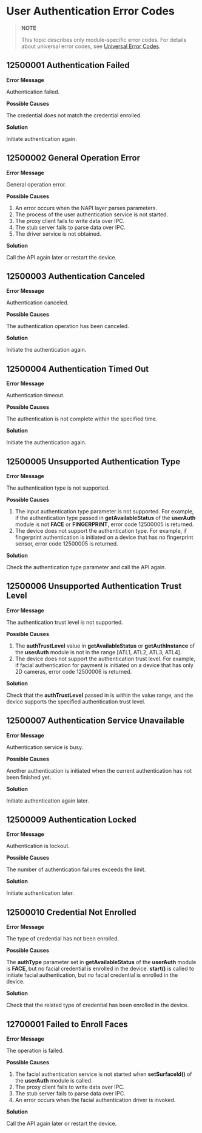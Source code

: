 # User Authentication Error Codes

> **NOTE**
>
> This topic describes only module-specific error codes. For details about universal error codes, see [Universal Error Codes](errorcode-universal.md).

## 12500001 Authentication Failed

**Error Message**

Authentication failed.

**Possible Causes**

The credential does not match the credential enrolled.

**Solution**

Initiate authentication again.

## 12500002 General Operation Error

**Error Message**

General operation error.

**Possible Causes**

1. An error occurs when the NAPI layer parses parameters.
2. The process of the user authentication service is not started.
3. The proxy client fails to write data over IPC.
4. The stub server fails to parse data over IPC.
5. The driver service is not obtained.

**Solution**

Call the API again later or restart the device.

## 12500003 Authentication Canceled

**Error Message**

Authentication canceled.

**Possible Causes**

The authentication operation has been canceled.

**Solution**

Initiate the authentication again.

## 12500004 Authentication Timed Out

**Error Message**

Authentication timeout.

**Possible Causes**

The authentication is not complete within the specified time.

**Solution**

Initiate the authentication again.

## 12500005 Unsupported Authentication Type

**Error Message**

The authentication type is not supported.

**Possible Causes**

1. The input authentication type parameter is not supported. For example, if the authentication type passed in **getAvailableStatus** of the **userAuth** module is not **FACE** or **FINGERPRINT**, error code 12500005 is returned.
2. The device does not support the authentication type. For example, if fingerprint authentication is initiated on a device that has no fingerprint sensor, error code 12500005 is returned.

**Solution**

Check the authentication type parameter and call the API again.

## 12500006 Unsupported Authentication Trust Level

**Error Message**

The authentication trust level is not supported.

**Possible Causes**

1. The **authTrustLevel** value in **getAvailableStatus** or **getAuthInstance** of the **userAuth** module is not in the range [ATL1, ATL2, ATL3, ATL4].
2. The device does not support the authentication trust level. For example, if facial authentication for payment is initiated on a device that has only 2D cameras, error code 12500006 is returned.

**Solution**

Check that the **authTrustLevel** passed in is within the value range, and the device supports the specified authentication trust level.

## 12500007 Authentication Service Unavailable

**Error Message**

Authentication service is busy.

**Possible Causes**

Another authentication is initiated when the current authentication has not been finished yet.

**Solution**

Initiate authentication again later.

## 12500009 Authentication Locked

**Error Message**

Authentication is lockout.

**Possible Causes**

The number of authentication failures exceeds the limit.

**Solution**

Initiate authentication later.

## 12500010 Credential Not Enrolled

**Error Message**

The type of credential has not been enrolled.

**Possible Causes**

The **authType** parameter set in **getAvailableStatus** of the **userAuth** module is **FACE**, but no facial credential is enrolled in the device.
**start()** is called to initiate facial authentication, but no facial credential is enrolled in the device.

**Solution**

Check that the related type of credential has been enrolled in the device.

## 12700001 Failed to Enroll Faces

**Error Message**

The operation is failed.

**Possible Causes**

1. The facial authentication service is not started when **setSurfaceId()** of the **userAuth** module is called.
2. The proxy client fails to write data over IPC.
3. The stub server fails to parse data over IPC.
4. An error occurs when the facial authentication driver is invoked.

**Solution**

Call the API again later or restart the device.
